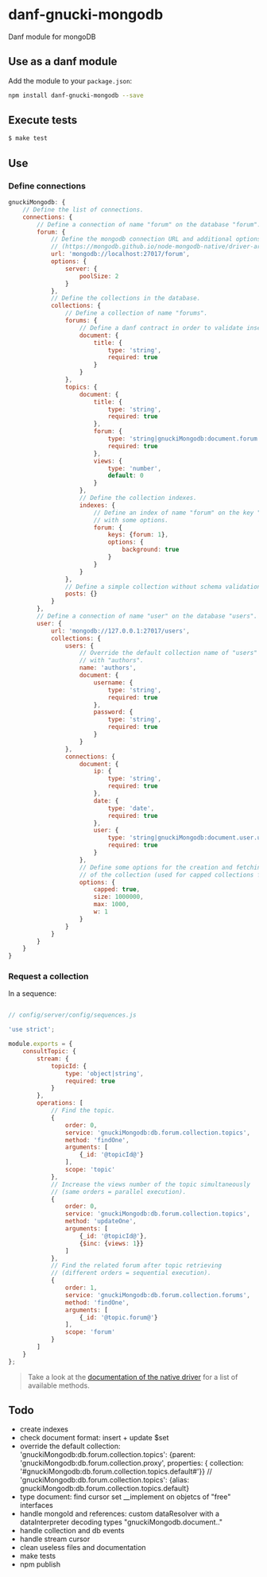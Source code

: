 danf-gnucki-mongodb
======================

Danf module for mongoDB

Use as a danf module
--------------------

Add the module to your `package.json`:
```sh
npm install danf-gnucki-mongodb --save
```

Execute tests
-------------

```sh
$ make test
```

Use
---

### Define connections

```javascript
gnuckiMongodb: {
    // Define the list of connections.
    connections: {
        // Define a connection of name "forum" on the database "forum".
        forum: {
            // Define the mongodb connection URL and additional options.
            // (https://mongodb.github.io/node-mongodb-native/driver-articles/mongoclient.html#the-url-connection-format)
            url: 'mongodb://localhost:27017/forum',
            options: {
                server: {
                    poolSize: 2
                }
            },
            // Define the collections in the database.
            collections: {
                // Define a collection of name "forums".
                forums: {
                    // Define a danf contract in order to validate inserted documents.
                    document: {
                        title: {
                            type: 'string',
                            required: true
                        }
                    }
                },
                topics: {
                    document: {
                        title: {
                            type: 'string',
                            required: true
                        },
                        forum: {
                            type: 'string|gnuckiMongodb:document.forum.forums',
                            required: true
                        },
                        views: {
                            type: 'number',
                            default: 0
                        }
                    },
                    // Define the collection indexes.
                    indexes: {
                        // Define an index of name "forum" on the key "forum"
                        // with some options.
                        forum: {
                            keys: {forum: 1},
                            options: {
                                background: true
                            }
                        }
                    }
                },
                // Define a simple collection without schema validation.
                posts: {}
            }
        },
        // Define a connection of name "user" on the database "users".
        user: {
            url: 'mongodb://127.0.0.1:27017/users',
            collections: {
                users: {
                    // Override the default collection name of "users"
                    // with "authors".
                    name: 'authors',
                    document: {
                        username: {
                            type: 'string',
                            required: true
                        },
                        password: {
                            type: 'string',
                            required: true
                        }
                    }
                },
                connections: {
                    document: {
                        ip: {
                            type: 'string',
                            required: true
                        },
                        date: {
                            type: 'date',
                            required: true
                        },
                        user: {
                            type: 'string|gnuckiMongodb:document.user.users',
                            required: true
                        }
                    },
                    // Define some options for the creation and fetching
                    // of the collection (used for capped collections for instance).
                    options: {
                        capped: true,
                        size: 1000000,
                        max: 1000,
                        w: 1
                    }
                }
            }
        }
    }
}
```

### Request a collection

In a sequence:

```javascript

// config/server/config/sequences.js

'use strict';

module.exports = {
    consultTopic: {
        stream: {
            topicId: {
                type: 'object|string',
                required: true
            }
        },
        operations: [
            // Find the topic.
            {
                order: 0,
                service: 'gnuckiMongodb:db.forum.collection.topics',
                method: 'findOne',
                arguments: [
                    {_id: '@topicId@'}
                ],
                scope: 'topic'
            },
            // Increase the views number of the topic simultaneously
            // (same orders = parallel execution).
            {
                order: 0,
                service: 'gnuckiMongodb:db.forum.collection.topics',
                method: 'updateOne',
                arguments: [
                    {_id: '@topicId@'},
                    {$inc: {views: 1}}
                ]
            },
            // Find the related forum after topic retrieving
            // (different orders = sequential execution).
            {
                order: 1,
                service: 'gnuckiMongodb:db.forum.collection.forums',
                method: 'findOne',
                arguments: [
                    {_id: '@topic.forum@'}
                ],
                scope: 'forum'
            }
        ]
    }
};
```

> Take a look at the [documentation of the native driver](http://mongodb.github.io/node-mongodb-native/2.0/api/Collection.html) for a list of available methods.

Todo
----

- create indexes
- check document format: insert + update $set
- override the default collection: 'gnuckiMongodb:db.forum.collection.topics': {parent: 'gnuckiMongodb:db.forum.collection.proxy', properties: { collection: '#gnuckiMongodb:db.forum.collection.topics.default#'}} // 'gnuckiMongodb:db.forum.collection.topics': {alias: gnuckiMongodb:db.forum.collection.topics.default}
- type document: find cursor set __implement on objetcs of "free" interfaces
- handle mongoId and references: custom dataResolver with a dataInterpreter decoding types "gnuckiMongodb.document.."
- handle collection and db events
- handle stream cursor
- clean useless files and documentation
- make tests
- npm publish